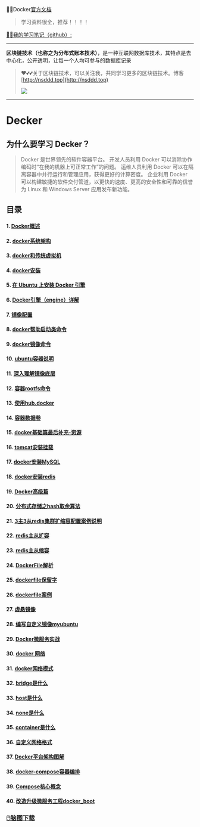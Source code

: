 😶‍🌫️Docker[官方文档](https://dockerdocs.cn/)

>   学习资料很全，推荐！！！！

[😶‍🌫️我的学习笔记（github）:](https://github.com/3293172751/golang-rearn)

---

**区块链技术（也称之为分布式账本技术）**，是一种互联网数据库技术，其特点是去中心化，公开透明，让每一个人均可参与的数据库记录

>   ❤️💕💕关于区块链技术，可以关注我，共同学习更多的区块链技术。博客[http://nsddd.top](http://nsddd.top)
>
>   <a href="https://wakatime.com/@3293172751/projects/hngzsvjxqc?start=2022-03-30&end=2022-04-05" title="我的区块链代码时长"> <img src="https://wakatime.com/badge/user/c445b3c6-a2bc-43a2-a24a-0828a17244b4/project/79cf7f10-4f61-42b7-92a8-dfc71cb99f4c.svg"> </a>

---

# Decker

## 为什么要学习 Decker？

> Docker 是世界领先的软件容器平台。
>开发人员利用 Docker 可以消除协作编码时“在我的机器上可正常工作”的问题。
> 运维人员利用 Docker 可以在隔离容器中并行运行和管理应用，获得更好的计算密度。
>企业利用 Docker 可以构建敏捷的软件交付管道，以更快的速度、更高的安全性和可靠的信誉为 Linux 和 Windows Server 应用发布新功能。

## 目录

#### 1. [Docker概述](1.md)

#### 2. [docker系统架构](2.md)

#### 3. [docker和传统虚拟机](3.md)

#### 4. [docker安装](4.md)

#### 5. [在 Ubuntu 上安装 Docker 引擎](5.md)

#### 6. [Docker引擎（engine）详解](6.md)

#### 7. [镜像配置](7.md)

#### 8. [docker帮助启动类命令](8.md)

#### 9. [docker镜像命令](9.md)

#### 10. [ubuntu容器说明](10.md)

#### 11. [深入理解镜像底层](11.md)

#### 12. [容器rootfs命令](12.md)

#### 13. [使用hub.docker](13.md)

#### 14. [容器数据卷](14.md)

#### 15. [docker基础篇最后补充-资源](15.md)

#### 16. [tomcat安装挂载](16.md)

#### 17. [docker安装MySQL](17.md)

#### 18. [docker安装redis](18.md)

#### 19. [Docker高级篇](19.md)

#### 20. [分布式存储之hash取余算法](20.md)

#### 21. [3主3从redis集群扩缩容配置案例说明](21.md)

#### 22. [redis主从扩容](22.md)

#### 23. [redis主从缩容](23.md)

#### 24. [DockerFile解析](24.md)

#### 25. [dockerfile保留字](25.md)

#### 26. [dockerfile案例](26.md)

#### 27. [虚悬镜像](27.md)

#### 28. [编写自定义镜像myubuntu](28.md)

#### 29. [Docker微服务实战](29.md)

#### 30. [docker 网络](30.md)

#### 31. [docker网络模式](31.md)

#### 32. [bridge是什么](32.md)

#### 33. [host是什么](33.md)

#### 34. [none是什么](34.md)

#### 35. [container是什么](35.md)

#### 36. [自定义网络格式](36.md)

#### 37. [Docker平台架构图解](37.md)

#### 38. [docker-compose容器编排](38.md)

#### 39. [Compose核心概念](39.md)

#### 40. [改造升级微服务工程docker_boot](40.md)



### [ 🖱️脑图下载](脑图笔记)


